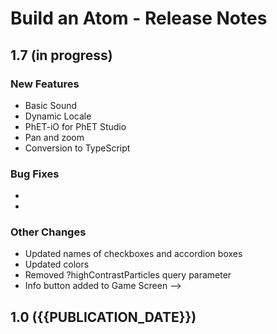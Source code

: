 # Build an Atom - Release Notes
<!-- 
Instructions:
* Replace {{SIM_TITLE}} with the simulation title.
* For a published version, replace {{PUBLICATION_DATE}} with the publication date, in year-month-day format, e.g. "2025-05-16".
* For a version that has not been published yet, replace {{PUBLICATION_DATE}} with "in progress".
* Make sure version numbers are correct, in MAJOR.MINOR format, e.g. "1.2".
* For a 1.0 release, only the 1.0 heading and date is needed. This includes ports of legacy sims.
* Developer and designer should collaborate on what to include for any release beyond 1.0. 
* For each new version, add a section to the top of these release notes - reverse chronological order, with the most-recent version at the top.

For an exemplar, see https://github.com/phetsims/balancing-chemical-equations/blob/main/doc/release-notes.md
-->


## 1.7  (in progress)

### New Features
* Basic Sound
* Dynamic Locale
* PhET-iO for PhET Studio
* Pan and zoom
* Conversion to TypeScript


### Bug Fixes
* 
* 

### Other Changes
* Updated names of checkboxes and accordion boxes
* Updated colors
* Removed ?highContrastParticles query parameter
* Info button added to Game Screen
-->

## 1.0 ({{PUBLICATION_DATE}})
